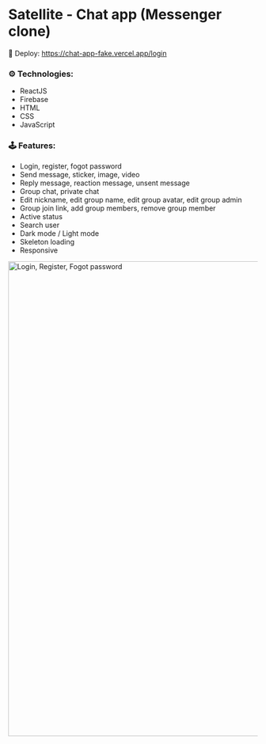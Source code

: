 # Satellite - Chat app (Messenger clone)

🚀 Deploy: https://chat-app-fake.vercel.app/login

### ⚙️ Technologies:
- ReactJS
- Firebase
- HTML
- CSS
- JavaScript
### 🕹️ Features:
- Login, register, fogot password
- Send message, sticker, image, video
- Reply message, reaction message, unsent message
- Group chat, private chat
- Edit nickname, edit group name, edit group avatar, edit group admin
- Group join link, add group members, remove group member
- Active status
- Search user
- Dark mode / Light mode
- Skeleton loading
- Responsive

<img width="960" alt="Login, Register, Fogot password" src="https://user-images.githubusercontent.com/70096508/213052828-044ad164-faa1-4e10-bbb4-9d1ac1dcdefe.png">

